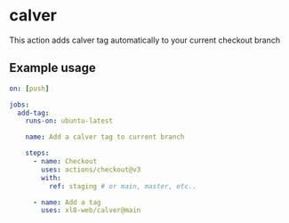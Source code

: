 # calver

This action adds calver tag automatically to your current checkout branch

## Example usage

```yaml
on: [push]

jobs:
  add-tag:
    runs-on: ubuntu-latest

    name: Add a calver tag to current branch

    steps:
      - name: Checkout
        uses: actions/checkout@v3
        with:
          ref: staging # or main, master, etc..

      - name: Add a tag
        uses: xl8-web/calver@main
```
